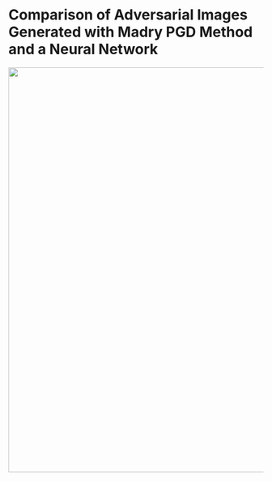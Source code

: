 # Comparison of Adversarial Images Generated with Madry PGD Method and a Neural Network

<img src="madry-pgd-compare100.jpg" width="800">